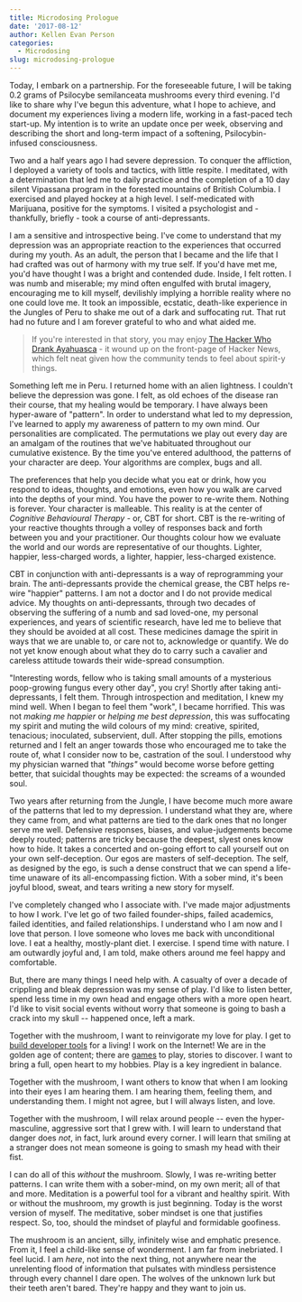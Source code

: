 ```yaml
---
title: Microdosing Prologue
date: '2017-08-12'
author: Kellen Evan Person
categories:
  - Microdosing
slug: microdosing-prologue
---
```


Today, I embark on a partnership. For the foreseeable future, I will be taking 0.2 grams of Psilocybe semilanceata mushrooms every third evening. I'd like to share why I've begun this adventure, what I hope to achieve, and document my experiences living a modern life, working in a fast-paced tech start-up. My intention is to write an update once per week, observing and describing the short and long-term impact of a softening, Psilocybin-infused consciousness.

Two and a half years ago I had severe depression. To conquer the affliction, I deployed a variety of tools and tactics, with little respite. I meditated, with a determination that led me to daily practice and the completion of a 10 day silent Vipassana program in the forested mountains of British Columbia. I exercised and played hockey at a high level. I self-medicated with Marijuana, positive for the symptoms. I visited a psychologist and - thankfully, briefly - took a course of anti-depressants.

I am a sensitive and introspective being. I've come to understand that my depression was an appropriate reaction to the experiences that occurred during my youth. As an adult, the person that I became and the life that I had crafted was out of harmony with my true self. If you'd have met me, you'd have thought I was a bright and contended dude. Inside, I felt rotten. I was numb and miserable; my mind often engulfed with brutal imagery, encouraging me to kill myself, devilishly implying a horrible reality where no one could love me. It took an impossible, ecstatic, death-like experience in the Jungles of Peru to shake me out of a dark and suffocating rut. That rut had no future and I am forever grateful to who and what aided me.

> If you're interested in that story, you may enjoy [The Hacker Who Drank Ayahuasca](https://goodroot.ca/post/2015/03/15/the-hacker-who-drank-ayahuasca/) - it wound up on the front-page of Hacker News, which felt neat given how the community tends to feel about spirit-y things.

Something left me in Peru. I returned home with an alien lightness. I couldn't believe the depression was gone. I felt, as old echoes of the disease ran their course, that my healing would be temporary. I have always been hyper-aware of "pattern". In order to understand what led to my depression, I've learned to apply my awareness of pattern to my own mind. Our personalities are complicated. The permutations we play out every day are an amalgam of the routines that we've habituated throughout our cumulative existence. By the time you've entered adulthood, the patterns of your character are deep. Your algorithms are complex, bugs and all.

The preferences that help you decide what you eat or drink, how you respond to ideas, thoughts, and emotions, even how you walk are carved into the depths of your mind. You have the power to re-write them. Nothing is forever. Your character is malleable. This reality is at the center of _Cognitive Behavioural Therapy_ - or, CBT for short. CBT is the re-writing of your reactive thoughts through a volley of responses back and forth between you and your practitioner. Our thoughts colour how we evaluate the world and our words are representative of our thoughts. Lighter, happier, less-charged words, a lighter, happier, less-charged existence.

CBT in conjunction with anti-depressants is a way of reprogramming your brain. The anti-depressants provide the chemical grease, the CBT helps re-wire "happier" patterns. I am not a doctor and I do not provide medical advice. My thoughts on anti-depressants, through two decades of observing the suffering of a numb and sad loved-one, my personal experiences, and years of scientific research, have led me to believe that they should be avoided at all cost. These medicines damage the spirit in ways that we are unable to, or care not to, acknowledge or quantify. We do not yet know enough about what they do to carry such a cavalier and careless attitude towards their wide-spread consumption.

"Interesting words, fellow who is taking small amounts of a mysterious poop-growing fungus every other day", you cry! Shortly after taking anti-depressants, I felt them. Through introspection and meditation, I knew my mind well. When I began to feel them "work", I became horrified. This was not _making me happier_ or _helping me best depression_, this was suffocating my spirit and muting the wild colours of my mind: creative, spirited, tenacious; inoculated, subservient, dull. After stopping the pills, emotions returned and I felt an anger towards those who encouraged me to take the route of, what I consider now to be, castration of the soul. I understood why my physician warned that _"things"_ would become worse before getting better, that suicidal thoughts may be expected: the screams of a wounded soul.

Two years after returning from the Jungle, I have become much more aware of the patterns that led to my depression. I understand what they are, where they came from, and what patterns are tied to the dark ones that no longer serve me well. Defensive responses, biases, and value-judgements become deeply routed; patterns are tricky because the deepest, slyest ones know how to hide. It takes a concerted and on-going effort to call yourself out on your own self-deception. Our egos are masters of self-deception. The self, as designed by the ego, is such a dense construct that we can spend a life-time unaware of its all-encompassing fiction. With a sober mind, it's been joyful blood, sweat, and tears writing a new story for myself.

I've completely changed who I associate with. I've made major adjustments to how I work. I've let go of two failed founder-ships, failed academics, failed identities, and failed relationships. I understand who I am now and I love that person. I love someone who loves me back with unconditional love. I eat a healthy, mostly-plant diet. I exercise. I spend time with nature. I am outwardly joyful and, I am told, make others around me feel happy and comfortable.

But, there are many things I need help with. A casualty of over a decade of crippling and bleak depression was my sense of play. I'd like to listen better, spend less time in my own head and engage others with a more open heart. I'd like to visit social events without worry that someone is going to bash a crack into my skull -- happened once, left a mark.

Together with the mushroom, I want to reinvigorate my love for play. I get to [build developer tools](https://fly.io) for a living! I work on the Internet! We are in the golden age of content; there are [games](https://worldofwarcraft.com) to play, stories to discover. I want to bring a full, open heart to my hobbies. Play is a key ingredient in balance.

Together with the mushroom, I want others to know that when I am looking into their eyes I am hearing them. I am hearing them, feeling them, and understanding them. I might not agree, but I will always listen, and love.

Together with the mushroom, I will relax around people -- even the hyper-masculine, aggressive sort that I grew with. I will learn to understand that danger does _not_, in fact, lurk around every corner. I will learn that smiling at a stranger does not mean someone is going to smash my head with their fist.

I can do all of this _without_ the mushroom. Slowly, I was re-writing better patterns. I can write them with a sober-mind, on my own merit; all of that and more. Meditation is a powerful tool for a vibrant and healthy spirit. With or without the mushroom, my growth is just beginning. Today is the worst version of myself. The meditative, sober mindset is one that justifies respect. So, too, should the mindset of playful and formidable goofiness.

The mushroom is an ancient, silly, infinitely wise and emphatic presence. From it, I feel a child-like sense of wonderment. I am far from inebriated. I feel lucid. I am _here_, not into the next thing, not anywhere near the unrelenting flood of information that pulsates with mindless persistence through every channel I dare open. The wolves of the unknown lurk but their teeth aren't bared. They're happy and they want to join us.
